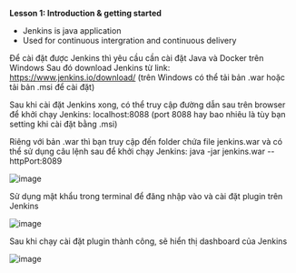 **Lesson 1: Introduction & getting started**
  - Jenkins is java application
  - Used for continuous intergration and continuous delivery
  
  Để cài đặt được Jenkins thì yêu cầu cần cài đặt Java và Docker trên Windows
  Sau đó download Jenkins từ link: https://www.jenkins.io/download/ (trên Windows có thể tải bản .war hoặc tải bản .msi để cài đặt)
  
  Sau khi cài đặt Jenkins xong, có thể truy cập đường dẫn sau trên browser để khởi chạy Jenkins: localhost:8088 (port 8088 hay bao nhiêu là tùy bạn setting khi cài đặt bằng .msi)
  
  Riêng với bản .war thì bạn truy cập đến folder chứa file jenkins.war và có thể sử dụng câu lệnh sau để khởi chạy Jenkins: java -jar jenkins.war --httpPort:8089
  
  ![image](https://user-images.githubusercontent.com/19218660/208485400-1077a01a-f2ac-42c1-8836-e2a8732c3460.png)
  
  Sử dụng mật khẩu trong terminal để đăng nhập vào và cài đặt plugin trên Jenkins
  
  ![image](https://user-images.githubusercontent.com/19218660/208486047-1e1f0b7c-3d8b-44cf-9e37-0b8974464a27.png)

  Sau khi chạy cài đặt plugin thành công, sẽ hiển thị dashboard của Jenkins
  
  ![image](https://user-images.githubusercontent.com/19218660/208486445-5468fdb0-eb62-4ce5-aae0-48879578a2c3.png)

